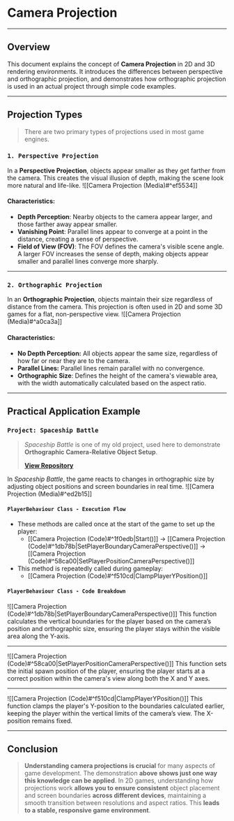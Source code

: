 # **Camera Projection**
---
## **Overview**
This document explains the concept of **Camera Projection** in 2D and 3D rendering environments. It introduces the differences between perspective and orthographic projection, and demonstrates how orthographic projection is used in an actual project through simple code examples.

---
## **Projection Types**
> There are two primary types of projections used in most game engines.
### `1. Perspective Projection`
In a **Perspective Projection**, objects appear smaller as they get farther from the camera. This creates the visual illusion of depth, making the scene look more natural and life-like.
![[Camera Projection (Media)#^ef5534]]
#### Characteristics:
- **Depth Perception**: Nearby objects to the camera appear larger, and those farther away appear smaller.
- **Vanishing Point**: Parallel lines appear to converge at a point in the distance, creating a sense of perspective.
- **Field of View (FOV)**: The FOV defines the camera's visible scene angle. A larger FOV increases the sense of depth, making objects appear smaller and parallel lines converge more sharply.

---
### `2. Orthographic Projection`
In an **Orthographic Projection**, objects maintain their size regardless of distance from the camera. This projection is often used in 2D and some 3D games for a flat, non-perspective view.
![[Camera Projection (Media)#^a0ca3a]]
#### Characteristics:
- **No Depth Perception:** All objects appear the same size, regardless of how far or near they are to the camera.
- **Parallel Lines:** Parallel lines remain parallel with no convergence.
- **Orthographic Size**: Defines the height of the camera's viewable area, with the width automatically calculated based on the aspect ratio.

---
## **Practical Application Example**
### `Project: Spaceship Battle`
> *Spaceship Battle* is one of my old project, used here to demonstrate **Orthographic Camera-Relative Object Setup**.
> 
> [**View Repository**](https://github.com/Woo95/Unity_2D_SpaceShipBattle_Automatic_CameraSetup_With_Object_Pooling)

In *Spaceship Battle*, the game reacts to changes in orthographic size by adjusting object positions and screen boundaries in real time.
![[Camera Projection (Media)#^ed2b15]]
#### `PlayerBehaviour Class - Execution Flow`
- These methods are called once at the start of the game to set up the player:
	- [[Camera Projection (Code)#^1f0edb|Start()]] → [[Camera Projection (Code)#^1db78b|SetPlayerBoundaryCameraPerspective()]] → [[Camera Projection (Code)#^58ca00|SetPlayerPositionCameraPerspective()]]
- This method is repeatedly called during gameplay:
	- [[Camera Projection (Code)#^f510cd|ClampPlayerYPosition()]]
#### `PlayerBehaviour Class - Code Breakdown`
![[Camera Projection (Code)#^1db78b|SetPlayerBoundaryCameraPerspective()]]
This function calculates the vertical boundaries for the player based on the camera’s position and orthographic size, ensuring the player stays within the visible area along the Y-axis.

---
![[Camera Projection (Code)#^58ca00|SetPlayerPositionCameraPerspective()]]
This function sets the initial spawn position of the player, ensuring the player starts at a correct position within the camera's view along both the X and Y axes.

---
![[Camera Projection (Code)#^f510cd|ClampPlayerYPosition()]]
This function clamps the player's Y-position to the boundaries calculated earlier, keeping the player within the vertical limits of the camera’s view. The X-position remains fixed.

---
## **Conclusion**
> **Understanding camera projections is crucial** for many aspects of game development. The demonstration **above shows just one way this knowledge can be applied**. In 2D games, understanding how projections work **allows you to ensure consistent** object placement and screen boundaries **across different devices**, maintaining a smooth transition between resolutions and aspect ratios. This **leads to a stable, responsive game environment**.